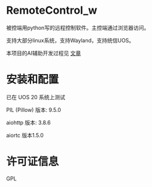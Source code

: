 # RemoteControl_w

被控端用python写的远程控制软件。主控端通过浏览器访问。

支持大部分linux系统，支持Wayland，支持统信UOS。

本项目的AI辅助开发过程见 [文章](https://blog.csdn.net/ddzr972435946/article/details/151216504)

# 安装和配置

已在 UOS 20 系统上测试

PIL (Pillow) 版本: 9.5.0

aiohttp 版本: 3.8.6

aiortc 版本1.5.0

# 许可证信息

GPL
